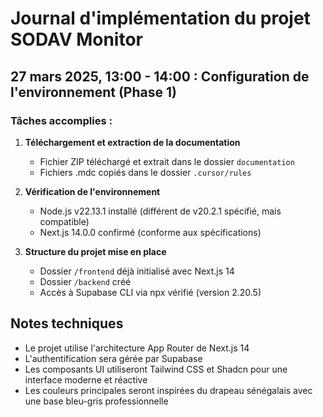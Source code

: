 # Journal d'implémentation du projet SODAV Monitor

## 27 mars 2025, 13:00 - 14:00 : Configuration de l'environnement (Phase 1)

### Tâches accomplies :

1. **Téléchargement et extraction de la documentation** 
   - Fichier ZIP téléchargé et extrait dans le dossier `documentation`
   - Fichiers .mdc copiés dans le dossier `.cursor/rules`

2. **Vérification de l'environnement**
   - Node.js v22.13.1 installé (différent de v20.2.1 spécifié, mais compatible)
   - Next.js 14.0.0 confirmé (conforme aux spécifications)

3. **Structure du projet mise en place**
   - Dossier `/frontend` déjà initialisé avec Next.js 14
   - Dossier `/backend` créé
   - Accès à Supabase CLI via npx vérifié (version 2.20.5)



## Notes techniques

- Le projet utilise l'architecture App Router de Next.js 14
- L'authentification sera gérée par Supabase
- Les composants UI utiliseront Tailwind CSS et Shadcn pour une interface moderne et réactive
- Les couleurs principales seront inspirées du drapeau sénégalais avec une base bleu-gris professionnelle 